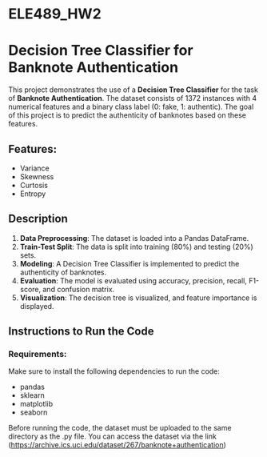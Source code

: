 # ELE489_HW2
# Decision Tree Classifier for Banknote Authentication

This project demonstrates the use of a **Decision Tree Classifier** for the task of **Banknote Authentication**. The dataset consists of 1372 instances with 4 numerical features and a binary class label (0: fake, 1: authentic). The goal of this project is to predict the authenticity of banknotes based on these features.

## Features:
- Variance
- Skewness
- Curtosis
- Entropy

## Description
1. **Data Preprocessing**: The dataset is loaded into a Pandas DataFrame.
2. **Train-Test Split**: The data is split into training (80%) and testing (20%) sets.
3. **Modeling**: A Decision Tree Classifier is implemented to predict the authenticity of banknotes.
4. **Evaluation**: The model is evaluated using accuracy, precision, recall, F1-score, and confusion matrix.
5. **Visualization**: The decision tree is visualized, and feature importance is displayed.

## Instructions to Run the Code

### Requirements:
Make sure to install the following dependencies to run the code:
  - pandas
  - sklearn
  - matplotlib
  - seaborn

Before running the code, the dataset must be uploaded to the same directory as the .py file. You can access the dataset via the link (https://archive.ics.uci.edu/dataset/267/banknote+authentication)
